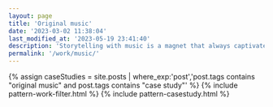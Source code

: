 ```yaml
---
layout: page
title: 'Original music'
date: '2023-03-02 11:38:04'
last_modified_at: '2023-05-19 23:41:40'
description: 'Storytelling with music is a magnet that always captivated me. Evoking a theme through interconnected songs is what makes the concept album my favourite medium.'
permalink: '/work/music/'
---
```

{% assign caseStudies = site.posts | where_exp:'post','post.tags contains "original music" and post.tags contains "case study"' %}
{% include pattern-work-filter.html %}
{% include pattern-casestudy.html %}